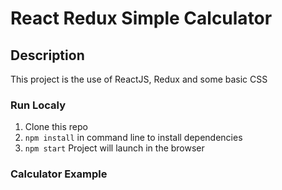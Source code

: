 # React Redux Simple Calculator

## Description
This project is the use of ReactJS, Redux and some basic CSS

### Run Localy

1) Clone this repo
2) `npm install` in command line to install dependencies
3) `npm start` Project will launch in the browser


### Calculator Example
